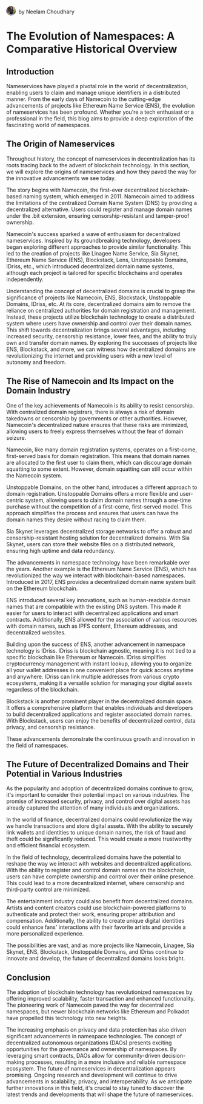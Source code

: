 <img src="https://raw.githubusercontent.com/namesys-eth/ccip2-eth-resources/main/graphics/extra/nchoudhary.png" alt="nchoudhary" style="height: 25px; width:25px; margin-bottom:-5px; margin-right:3px;"/> by Neelam Choudhary

# The Evolution of Namespaces: A Comparative Historical Overview

## Introduction
Nameservices have played a pivotal role in the world of decentralization, enabling users to claim and manage unique identifiers in a distributed manner. From the early days of Namecoin to the cutting-edge advancements of projects like Ethereum Name Service (ENS), the evolution of nameservices has been profound. Whether you're a tech enthusiast or a professional in the field, this blog aims to provide a deep exploration of the fascinating world of namespaces.

## The Origin of Nameservices
Throughout history, the concept of nameservices in decentralization has its roots tracing back to the advent of blockchain technology. In this section, we will explore the origins of nameservices and how they paved the way for the innovative advancements we see today.

The story begins with Namecoin, the first-ever decentralized blockchain-based naming system, which emerged in 2011. Namecoin aimed to address the limitations of the centralized Domain Name System (DNS) by providing a decentralized alternative. Users could register and manage domain names under the .bit extension, ensuring censorship-resistant and tamper-proof ownership.

Namecoin's success sparked a wave of enthusiasm for decentralized nameservices. Inspired by its groundbreaking technology, developers began exploring different approaches to provide similar functionality. This led to the creation of projects like Linagee Name Service, Sia Skynet, Ethereum Name Service (ENS), Blockstack, Lens, Unstoppable Domains, IDriss, etc., which introduced decentralized domain name systems, although each project is tailored for specific blockchains and operates independently.

Understanding the concept of decentralized domains is crucial to grasp the significance of projects like Namecoin, ENS, Blockstack, Unstoppable Domains, IDriss, etc. At its core, decentralized domains aim to remove the reliance on centralized authorities for domain registration and management. Instead, these projects utilize blockchain technology to create a distributed system where users have ownership and control over their domain names. This shift towards decentralization brings several advantages, including increased security, censorship resistance, lower fees, and the ability to truly own and transfer domain names. By exploring the successes of projects like ENS, Blockstack, and more, we can witness how decentralized domains are revolutionizing the internet and providing users with a new level of autonomy and freedom.

## The Rise of Namecoin and Its Impact on the Domain Industry
One of the key achievements of Namecoin is its ability to resist censorship. With centralized domain registrars, there is always a risk of domain takedowns or censorship by governments or other authorities. However, Namecoin's decentralized nature ensures that these risks are minimized, allowing users to freely express themselves without the fear of domain seizure.

Namecoin, like many domain registration systems, operates on a first-come, first-served basis for domain registration. This means that domain names are allocated to the first user to claim them, which can discourage domain squatting to some extent. However, domain squatting can still occur within the Namecoin system.

Unstoppable Domains, on the other hand, introduces a different approach to domain registration. Unstoppable Domains offers a more flexible and user-centric system, allowing users to claim domain names through a one-time purchase without the competition of a first-come, first-served model. This approach simplifies the process and ensures that users can have the domain names they desire without racing to claim them.

Sia Skynet leverages decentralized storage networks to offer a robust and censorship-resistant hosting solution for decentralized domains. With Sia Skynet, users can store their website files on a distributed network, ensuring high uptime and data redundancy.

The advancements in namespace technology have been remarkable over the years. Another example is the Ethereum Name Service (ENS), which has revolutionized the way we interact with blockchain-based namespaces. Introduced in 2017, ENS provides a decentralized domain name system built on the Ethereum blockchain.

ENS introduced several key innovations, such as human-readable domain names that are compatible with the existing DNS system. This made it easier for users to interact with decentralized applications and smart contracts. Additionally, ENS allowed for the association of various resources with domain names, such as IPFS content, Ethereum addresses, and decentralized websites.

Building upon the success of ENS, another advancement in namespace technology is IDriss. IDriss is blockchain agnostic, meaning it is not tied to a specific blockchain like Ethereum or Namecoin. IDriss simplifies cryptocurrency management with instant lookup, allowing you to organize all your wallet addresses in one convenient place for quick access anytime and anywhere. IDriss can link multiple addresses from various crypto ecosystems, making it a versatile solution for managing your digital assets regardless of the blockchain.

Blockstack is another prominent player in the decentralized domain space. It offers a comprehensive platform that enables individuals and developers to build decentralized applications and register associated domain names. With Blockstack, users can enjoy the benefits of decentralized control, data privacy, and censorship resistance.

These advancements demonstrate the continuous growth and innovation in the field of namespaces.

## The Future of Decentralized Domains and Their Potential in Various Industries
As the popularity and adoption of decentralized domains continue to grow, it's important to consider their potential impact on various industries. The promise of increased security, privacy, and control over digital assets has already captured the attention of many individuals and organizations.

In the world of finance, decentralized domains could revolutionize the way we handle transactions and store digital assets. With the ability to securely link wallets and identities to unique domain names, the risk of fraud and theft could be significantly reduced. This would create a more trustworthy and efficient financial ecosystem.

In the field of technology, decentralized domains have the potential to reshape the way we interact with websites and decentralized applications. With the ability to register and control domain names on the blockchain, users can have complete ownership and control over their online presence. This could lead to a more decentralized internet, where censorship and third-party control are minimized.

The entertainment industry could also benefit from decentralized domains. Artists and content creators could use blockchain-powered platforms to authenticate and protect their work, ensuring proper attribution and compensation. Additionally, the ability to create unique digital identities could enhance fans' interactions with their favorite artists and provide a more personalized experience.

The possibilities are vast, and as more projects like Namecoin, Linagee, Sia Skynet, ENS, Blockstack, Unstoppable Domains, and IDriss continue to innovate and develop, the future of decentralized domains looks bright.

## Conclusion
The adoption of blockchain technology has revolutionized namespaces by offering improved scalability, faster transaction and enhanced functionality. The pioneering work of Namecoin paved the way for decentralized namespaces, but newer blockchain networks like Ethereum and Polkadot have propelled this technology into new heights.

The increasing emphasis on privacy and data protection has also driven significant advancements in namespace technologies. The concept of decentralized autonomous organizations (DAOs) presents exciting opportunities for the governance and ownership of namespaces. By leveraging smart contracts, DAOs allow for community-driven decision-making processes, resulting in a more inclusive and reliable namespace ecosystem. The future of nameservices in decentralization appears promising. Ongoing research and development will continue to drive advancements in scalability, privacy, and interoperability. As we anticipate further innovations in this field, it's crucial to stay tuned to discover the latest trends and developments that will shape the future of nameservices.
